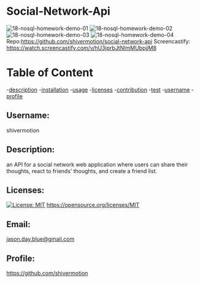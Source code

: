 # Social-Network-Api

![18-nosql-homework-demo-01](https://user-images.githubusercontent.com/75548830/152924966-d9dbc778-758f-4ed5-b8fa-006819506b75.gif)
![18-nosql-homework-demo-02](https://user-images.githubusercontent.com/75548830/152924972-f9ba0ec9-5195-4c24-8507-a9ae6e1e69bb.gif)
![18-nosql-homework-demo-03](https://user-images.githubusercontent.com/75548830/152924982-0ca1bafc-05d5-49f6-9328-25441aa61a6c.gif)
![18-nosql-homework-demo-04](https://user-images.githubusercontent.com/75548830/152924991-338994c7-66bf-4cbf-acbc-d2741f1b5c1d.gif)
Repo:https://github.com/shivermotion/social-network-api Screencastify: https://watch.screencastify.com/v/hU3jprbJtNImMUbpjjM8

# Table of Content

-[description](#description) -[installation](#installation) -[usage](#usage) -[licenses](#licenses) -[contribution](#contribution) -[test](#test) -[username](#username) -[profile](#profile)

## Username:

shivermotion

## Description:

an API for a social network web application where users can share their thoughts, react to friends’ thoughts, and create a friend list.

## Licenses:

[![License: MIT](https://img.shields.io/badge/License-MIT-yellow.svg)](https://opensource.org/licenses/MIT)
https://opensource.org/licenses/MIT

## Email:

jason.day.blue@gmail.com

## Profile:

https://github.com/shivermotion
